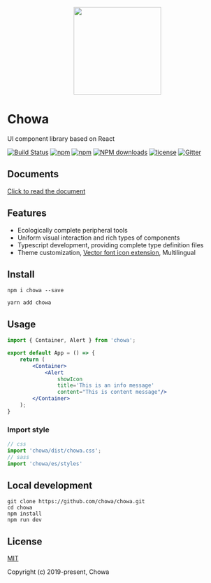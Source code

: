 <p align="center">
    <img width="200" src="http://upload.ouliu.net/i/20200108181725zq75v.png" width="240">
</p>

# Chowa

UI component library based on React

[![Build Status](https://travis-ci.org/chowa/chowa.svg?branch=master)](https://travis-ci.org/chowa/chowa)
[![npm](https://img.shields.io/npm/v/chowa.svg)](https://www.npmjs.com/package/chowa)
[![npm](https://img.shields.io/npm/dm/chowa.svg)](https://www.npmjs.com/package/chowa)
[![NPM downloads](https://img.shields.io/npm/dt/chowa.svg)](https://npmjs.org/package/chowa)
[![license](https://img.shields.io/github/license/mashape/apistatus.svg?maxAge=2592000)](https://opensource.org/licenses/MIT)
[![Gitter](https://badges.gitter.im/chowa/community.svg)](https://gitter.im/chowa-fe/community)

## Documents

[Click to read the document](https://chowa.github.io/chowa/)

## Features

* Ecologically complete peripheral tools
* Uniform visual interaction and rich types of components
* Typescript development, providing complete type definition files
* Theme customization, [Vector font icon extension](https://github.com/chowa/cwfont), Multilingual

## Install

```
npm i chowa --save
```

```
yarn add chowa
```

## Usage

```jsx
import { Container, Alert } from 'chowa';

export default App = () => {
    return (
        <Container>
            <Alert
                showIcon
                title='This is an info message'
                content="This is content message"/>
        </Container>
    );
}
```


### Import style

```js
// css
import 'chowa/dist/chowa.css';
// sass
import 'chowa/es/styles'
```

## Local development

```
git clone https://github.com/chowa/chowa.git
cd chowa
npm install
npm run dev
```

## License

[MIT](http://opensource.org/licenses/MIT)

Copyright (c) 2019-present, Chowa
